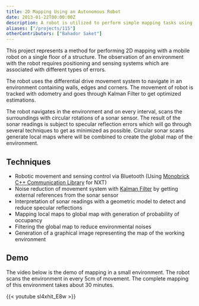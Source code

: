 ```yaml
---
title: 2D Mapping Using an Autonomous Robot
date: 2013-01-22T00:00:00Z
description: A robot is utilized to perform simple mapping tasks using sonar sensor in a structured environment.
aliases: ["/projects/115"]
otherContributors: ["Bahador Saket"]
---
```


This project represents a method for performing 2D mapping with a mobile robot on a single floor of a structure. The observation of an environment with the robot requires positioning and sensing systems which are associated with different types of errors.

The robot uses the differential drive movement system to navigate in an environment containing walls, edges and corners. The movement of robot is tracked with odometry and goes through Kalman Filter to get optimized estimations.

The robot navigates in the environment and on every interval, scans the surroundings with circular rotations of a sonar sensor. The result of the sonar readings is subject to specular reflection errors which will go through several techniques to get as minimized as possible. Circular sonar scans generate local maps where will be combined to create the global map of the environment.

## Techniques

-   Robotic movement and sensing control via Bluetooth (Using  [Monobrick C++ Communication Library](http://www.monobrick.dk/software/c-library/) for NXT)
-   Noise reduction of movement system with [Kalman Filter](http://en.wikipedia.org/wiki/Kalman_filter) by getting external references from the sonar sensor
-   Interpretation of sonar readings with a geometric model to detect and reduce specular reflections
-   Mapping local maps to global map with generation of probability of occupancy
-   Filtering the global map to reduce environmental noises
-   Generation of a graphical image representing the map of the working environment

## Demo
The video below is the demo of mapping in a small environment. The robot scans the environment in every 5cm of movement. The complete mapping of this environment takes about 30 minutes.

{{< youtube sl4xhit_E8w >}}
